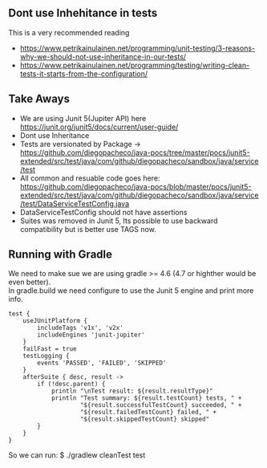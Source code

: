 ## Dont use Inhehitance in tests

This is a very recommended reading

* https://www.petrikainulainen.net/programming/unit-testing/3-reasons-why-we-should-not-use-inheritance-in-our-tests/
* https://www.petrikainulainen.net/programming/testing/writing-clean-tests-it-starts-from-the-configuration/

## Take Aways

* We are using Junit 5(Jupiter API) here https://junit.org/junit5/docs/current/user-guide/
* Dont use Inheritance
* Tests are versionated by Package -> https://github.com/diegopacheco/java-pocs/tree/master/pocs/junit5-extended/src/test/java/com/github/diegopacheco/sandbox/java/service/test
* All common and resuable code goes here: https://github.com/diegopacheco/java-pocs/blob/master/pocs/junit5-extended/src/test/java/com/github/diegopacheco/sandbox/java/service/test/DataServiceTestConfig.java
* DataServiceTestConfig should not have assertions
* Suites was removed in Junit 5, Its possible to use backward compatibility but is better use TAGS now.

## Running with Gradle

We need to make sue we are using gradle >= 4.6 (4.7 or highther would be even better).</BR>
In gradle.build we need configure to use the Junit 5 engine and print more info.
```grovy
test {
    useJUnitPlatform {
        includeTags 'v1x', 'v2x'
        includeEngines 'junit-jupiter'
    }
    failFast = true
    testLogging {
        events 'PASSED', 'FAILED', 'SKIPPED'
    }
    afterSuite { desc, result ->
        if (!desc.parent) {
            println "\nTest result: ${result.resultType}"
            println "Test summary: ${result.testCount} tests, " +
                    "${result.successfulTestCount} succeeded, " +
                    "${result.failedTestCount} failed, " +
                    "${result.skippedTestCount} skipped"
        }
    }
}
```
So we can run: $ ./gradlew cleanTest test
